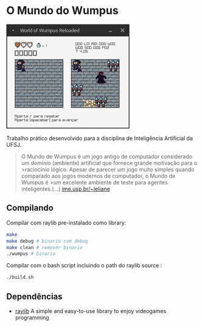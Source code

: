 # O Mundo do Wumpus

![World of Wumpus](https://github.com/Durfan/ufsj-wumpus/blob/master/docs/peek.gif)

Trabalho prático desenvolvido para a disciplina de Inteligência Artificial da UFSJ.

>O Mundo de Wumpus é um  jogo antigo de computador considerado um domínio (ambiente) artificial que fornece grande motivação para o >raciocínio lógico. Apesar de parecer um jogo muito simples quando comparado aos jogos modernos de computador, o Mundo de Wumpus é >um excelente ambiente de teste para agentes inteligentes.(...) [ime.usp.br/~leliane](https://www.ime.usp.br/~leliane/IAcurso2000/Wumpus.html)

## Compilando

Compilar com raylib pre-instalado como library:

``` bash
make
make debug # binario com debug
make clean # remover binario
./wumpus # binario
```

Compilar com o bash script incluindo o path do raylib source :

``` bash
./build.sh
```

## Dependências

* [raylib](https://github.com/raysan5/raylib) A simple and easy-to-use library to enjoy videogames programming
